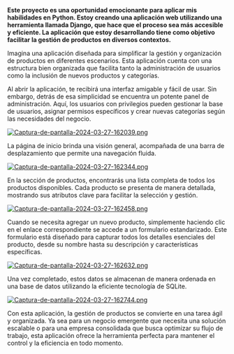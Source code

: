 **Este proyecto es una oportunidad emocionante para aplicar mis habilidades en Python. Estoy creando una aplicación web utilizando una 
herramienta llamada Django, que hace que el proceso sea más accesible y eficiente. La aplicación que estoy desarrollando tiene como objetivo
facilitar la gestión de productos en diversos contextos.**

Imagina una aplicación diseñada para simplificar la gestión y organización de productos en diferentes escenarios. 
Esta aplicación cuenta con una estructura bien organizada que facilita tanto la administración de usuarios 
como la inclusión de nuevos productos y categorías.

Al abrir la aplicación, te recibirá una interfaz amigable y fácil de usar. 
Sin embargo, detrás de esa simplicidad se encuentra un potente panel de administración. 
Aquí, los usuarios con privilegios pueden gestionar la base de usuarios, 
asignar permisos específicos y crear nuevas categorías según las necesidades del negocio.

[![Captura-de-pantalla-2024-03-27-162039.png](https://i.postimg.cc/3N6Hj358/Captura-de-pantalla-2024-03-27-162039.png)](https://postimg.cc/y3F5s48t)

La página de inicio brinda una visión general, acompañada de una barra de desplazamiento que permite una navegación fluida. 

[![Captura-de-pantalla-2024-03-27-162344.png](https://i.postimg.cc/FKm8tYhd/Captura-de-pantalla-2024-03-27-162344.png)](https://postimg.cc/87KtMPJN)

En la sección de productos, encontrarás una lista completa de todos los productos disponibles. Cada producto se 
presenta de manera detallada, mostrando sus atributos clave para facilitar la selección y gestión.

[![Captura-de-pantalla-2024-03-27-162458.png](https://i.postimg.cc/FRJhzfJr/Captura-de-pantalla-2024-03-27-162458.png)](https://postimg.cc/BLsrwngk)

Cuando se necesita agregar un nuevo producto, simplemente haciendo clic en el enlace correspondiente se accede a un formulario estandarizado. Este formulario está diseñado para capturar todos los detalles esenciales del producto, desde su nombre hasta su descripción y características específicas.


[![Captura-de-pantalla-2024-03-27-162632.png](https://i.postimg.cc/nhFjrtYs/Captura-de-pantalla-2024-03-27-162632.png)](https://postimg.cc/56rNKTr1)

 Una vez completado, estos datos se almacenan de manera ordenada en una base de datos utilizando la eficiente tecnología de SQLite.

[![Captura-de-pantalla-2024-03-27-162744.png](https://i.postimg.cc/bvHqtGyp/Captura-de-pantalla-2024-03-27-162744.png)](https://postimg.cc/d73MMVZx)

Con esta aplicación, la gestión de productos se convierte en una tarea ágil y organizada. Ya sea para un negocio emergente que necesita una solución escalable o para una empresa consolidada que busca optimizar su flujo de trabajo, esta aplicación ofrece la herramienta perfecta para mantener el control y la eficiencia en todo momento.
